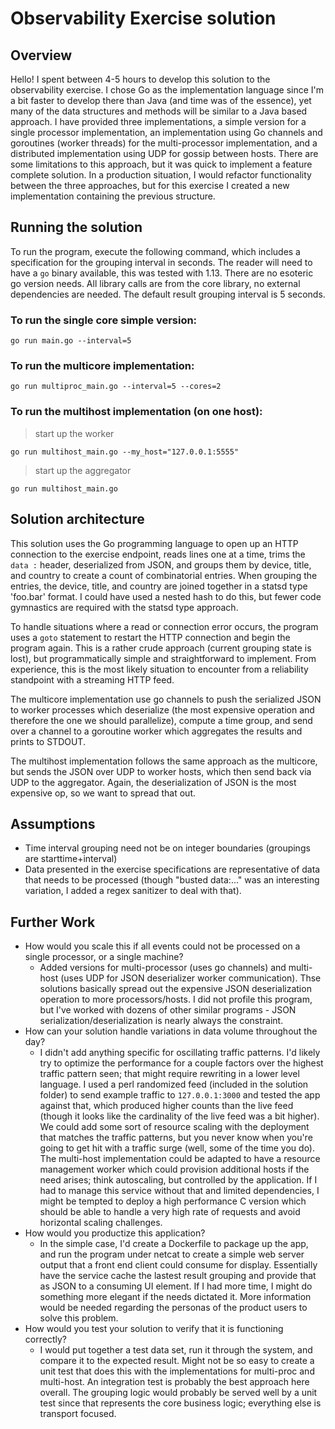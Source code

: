 # Observability Exercise solution

## Overview

Hello! I spent between 4-5 hours to develop this solution to the observability exercise. I chose Go as the implementation language since I'm a bit faster to develop there than Java (and time was of the essence), yet many of the data structures and methods will be similar to a Java based approach. I have provided three implementations, a simple version for a single processor implementation, an implementation using Go channels and goroutines (worker threads) for the multi-processor implementation, and a distributed implementation using UDP for gossip between hosts. There are some limitations to this approach, but it was quick to implement a feature complete solution. In a production situation, I would refactor functionality between the three approaches, but for this exercise I created a new implementation containing the previous structure.

## Running the solution

To run the program, execute the following command, which includes a specification for the grouping interval in seconds. The reader will need to have a `go` binary available, this was tested with 1.13. There are no esoteric go version needs. All library calls are from the core library, no external dependencies are needed. The default result grouping interval is 5 seconds.

### To run the single core simple version:
`go run main.go --interval=5`

### To run the multicore implementation:

`go run multiproc_main.go --interval=5 --cores=2`

### To run the multihost implementation (on one host):

> start up the worker

`go run multihost_main.go --my_host="127.0.0.1:5555"`

> start up the aggregator

`go run multihost_main.go`


## Solution architecture

This solution uses the Go programming language to open up an HTTP connection to the exercise endpoint, reads lines one at a time, trims the `data :` header, deserialized from JSON, and groups them by device, title, and country to create a count of combinatorial entries. When grouping the entries, the device, title, and country are joined together in a statsd type 'foo.bar' format. I could have used a nested hash to do this, but fewer code gymnastics are required with the statsd type approach.

To handle situations where a read or connection error occurs, the program uses a `goto` statement to restart the HTTP connection and begin the program again. This is a rather crude approach (current grouping state is lost), but programmatically simple and straightforward to implement. From experience, this is the most likely situation to encounter from a reliability standpoint with a streaming HTTP feed.

The multicore implementation use go channels to push the serialized JSON to worker processes which deserialize (the most expensive operation and therefore the one we should parallelize), compute a time group, and send over a channel to a goroutine worker which aggregates the results and prints to STDOUT.

The multihost implementation follows the same approach as the multicore, but sends the JSON over UDP to worker hosts, which then send back via UDP to the aggregator. Again, the deserialization of JSON is the most expensive op, so we want to spread that out.


## Assumptions

* Time interval grouping need not be on integer boundaries (groupings are starttime+interval)
* Data presented in the exercise specifications are representative of data that needs to be processed (though "busted data:..." was an interesting variation, I added a regex sanitizer to deal with that).

## Further Work

* How would you scale this if all events could not be processed on a single processor, or a single machine?
    * Added versions for multi-processor (uses go channels) and multi-host (uses UDP for JSON deserializer worker communication). Thse solutions basically spread out the expensive JSON deserialization operation to more processors/hosts. I did not profile this program, but I've worked with dozens of other similar programs - JSON serialization/deserialization is nearly always the constraint.
* How can your solution handle variations in data volume throughout the day?
    * I didn't add anything specific for oscillating traffic patterns. I'd likely try to optimize the performance for a couple factors over the highest traffic pattern seen; that might require rewriting in a lower level language. I used a perl randomized feed (included in the solution folder) to send example traffic to `127.0.0.1:3000` and tested the app against that, which produced higher counts than the live feed (though it looks like the cardinality of the live feed was a bit higher). We could add some sort of resource scaling with the deployment that matches the traffic patterns, but you never know when you're going to get hit with a traffic surge (well, some of the time you do). The multi-host implementation could be adapted to have a resource management worker which could provision additional hosts if the need arises; think autoscaling, but controlled by the application. If I had to manage this service without that and limited dependencies, I might be tempted to deploy a high performance C version which should be able to handle a very high rate of requests and avoid horizontal scaling challenges.
* How would you productize this application?
    * In the simple case, I'd create a Dockerfile to package up the app, and run the program under netcat to create a simple web server output that a front end client could consume for display. Essentially have the service cache the lastest result grouping and provide that as JSON to a consuming UI element. If I had more time, I might do something more elegant if the needs dictated it. More information would be needed regarding the personas of the product users to solve this problem.
* How would you test your solution to verify that it is functioning correctly?
    * I would put together a test data set, run it through the system, and compare it to the expected result. Might not be so easy to create a unit test that does this with the implementations for multi-proc and multi-host. An integration test is probably the best approach here overall. The grouping logic would probably be served well by a unit test since that represents the core business logic; everything else is transport focused.
